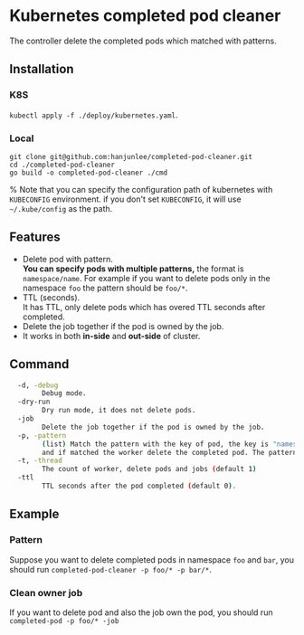 # Kubernetes completed pod cleaner
The controller delete the completed pods which matched with patterns.

## Installation

### K8S
`kubectl apply -f ./deploy/kubernetes.yaml`.

### Local
```
git clone git@github.com:hanjunlee/completed-pod-cleaner.git
cd ./completed-pod-cleaner
go build -o completed-pod-cleaner ./cmd
```

% Note that you can specify the configuration path of kubernetes with `KUBECONFIG` environment. if you don't set `KUBECONFIG`, it will use `~/.kube/config` as the path.

## Features

- Delete pod with pattern. <br/>
**You can specify pods with multiple patterns,** the format is `namespace/name`. For example if you want to delete pods only in the namespace `foo` the pattern should be `foo/*`.
- TTL (seconds). <br/>
It has TTL, only delete pods which has overed TTL seconds after completed.
- Delete the job together if the pod is owned by the job. 
- It works in both **in-side** and **out-side** of cluster.

## Command
```bash
  -d, -debug
		Debug mode.
  -dry-run
		Dry run mode, it does not delete pods.
  -job
		Delete the job together if the pod is owned by the job.
  -p, -pattern
		(list) Match the pattern with the key of pod, the key is "namespace/name",
		and if matched the worker delete the completed pod. The pattern support wildcard("*").
  -t, -thread
		The count of worker, delete pods and jobs (default 1)
  -ttl
		TTL seconds after the pod completed (default 0).
```

## Example

### Pattern 
Suppose you want to delete completed pods in namespace `foo` and `bar`, you should run `completed-pod-cleaner -p foo/* -p bar/*`.

### Clean owner job
If you want to delete pod and also the job own the pod, you should run `completed-pod -p foo/* -job`
